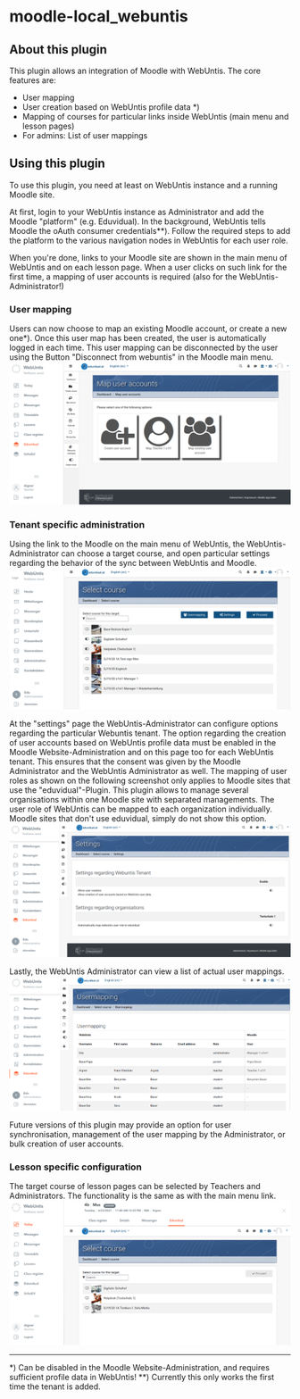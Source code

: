 # moodle-local_webuntis

## About this plugin
This plugin allows an integration of Moodle with WebUntis. The core features are:
- User mapping
- User creation based on WebUntis profile data *)
- Mapping of courses for particular links inside WebUntis (main menu and lesson pages)
- For admins: List of user mappings

## Using this plugin
To use this plugin, you need at least on WebUntis instance and a running Moodle site.

At first, login to your WebUntis instance as Administrator and add the Moodle "platform" (e.g. Eduvidual). In the background, WebUntis tells Moodle the oAuth consumer credentials**). Follow the required steps to add the platform to the various navigation nodes in WebUntis for each user role.

When you're done, links to your Moodle site are shown in the main menu of WebUntis and on each lesson page. When a user clicks on such link for the first time, a mapping of user accounts is required (also for the WebUntis-Administrator!)

### User mapping
Users can now choose to map an existing Moodle account, or create a new one*). Once this user map has been created, the user is automatically logged in each time. This user mapping can be disconnected by the user using the Button "Disconnect from webuntis" in the Moodle main menu.
![Map user account](docs/img/01-map-user.png)

### Tenant specific administration
Using the link to the Moodle on the main menu of WebUntis, the WebUntis-Administrator can choose a target course, and open particular settings regarding the behavior of the sync between WebUntis and Moodle.
![Course mapping for main menu link](docs/img/02a-select-target-mainmenu.png)

At the "settings" page the WebUntis-Administrator can configure options regarding the particular Webuntis tenant. The option regarding the creation of user accounts based on WebUntis profile data must be enabled in the Moodle Website-Administration and on this page too for each WebUntis tenant. This ensures that the consent was given by the Moodle Administrator and the WebUntis Administrator as well. The mapping of user roles as shown on the following screenshot only applies to Moodle sites that use the "eduvidual"-Plugin. This plugin allows to manage several organisations within one Moodle site with separated managements. The user role of WebUntis can be mapped to each organization individually. Moodle sites that don't use eduvidual, simply do not show this option.
![Tenant settings](docs/img/02b-settings.png)

Lastly, the WebUntis Administrator can view a list of actual user mappings.
![User mappings](docs/img/02c-user-mappings.png)

Future versions of this plugin may provide an option for user synchronisation, management of the user mapping by the Administrator, or bulk creation of user accounts.

### Lesson specific configuration

The target course of lesson pages can be selected by Teachers and Administrators. The functionality is the same as with the main menu link.
![Course mapping for lessons](docs/img/03-select-target-lesson.png)

------------------------------------
*) Can be disabled in the Moodle Website-Administration, and requires sufficient profile data in WebUntis!
**) Currently this only works the first time the tenant is added.

